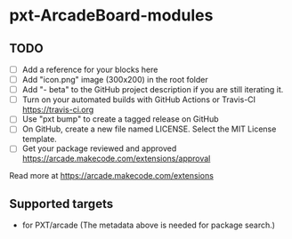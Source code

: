 # pxt-ArcadeBoard-modules



## TODO

- [ ] Add a reference for your blocks here
- [ ] Add "icon.png" image (300x200) in the root folder
- [ ] Add "- beta" to the GitHub project description if you are still iterating it.
- [ ] Turn on your automated builds with GitHub Actions or Travis-CI https://travis-ci.org
- [ ] Use "pxt bump" to create a tagged release on GitHub
- [ ] On GitHub, create a new file named LICENSE. Select the MIT License template.
- [ ] Get your package reviewed and approved https://arcade.makecode.com/extensions/approval

Read more at https://arcade.makecode.com/extensions

## Supported targets

* for PXT/arcade
(The metadata above is needed for package search.)

